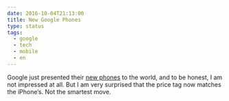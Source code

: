 ```yaml
---
date: 2016-10-04T21:13:00
title: New Google Phones
type: status
tags:
  - google
  - tech
  - mobile
  - en
---
```


Google just presented their [new phones](https://madeby.google.com/phone/) to the world, and to be honest, I am not impressed at all. But I am very surprised that the price tag now matches the iPhone’s. Not the smartest move.
